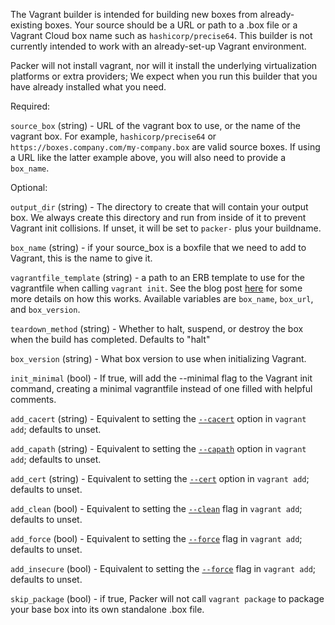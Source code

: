 The Vagrant builder is intended for building new boxes from already-existing
boxes. Your source should be a URL or path to a .box file or a Vagrant Cloud
box name such as `hashicorp/precise64`. This builder is not currently intended
to work with an already-set-up Vagrant environment.

Packer will not install vagrant, nor will it install the underlying
virtualization platforms or extra providers; We expect when you run this
builder that you have already installed what you need.

Required:

`source_box` (string) - URL of the vagrant box to use, or the name of the
vagrant box. For example, `hashicorp/precise64` or
`https://boxes.company.com/my-company.box` are valid source boxes. If using a URL like the latter example above, you will also need to provide a `box_name`.

Optional:

`output_dir` (string) - The directory to create that will contain
your output box. We always create this directory and run from inside of it to
prevent Vagrant init collisions. If unset, it will be set to `packer-` plus
your buildname.

`box_name` (string) - if your source\_box is a boxfile that we need to add to
Vagrant, this is the name to give it.

`vagrantfile_template` (string) - a path to an ERB template to use for the
vagrantfile when calling `vagrant init`. See the blog post
[here](https://www.hashicorp.com/blog/hashicorp-vagrant-2-0-2#customized-vagrantfile-templates)
for some more details on how this works. Available variables are `box_name`,
`box_url`, and `box_version`.

`teardown_method` (string) - Whether to halt, suspend, or destroy the box when
the build has completed. Defaults to "halt"

`box_version` (string) - What box version to use when initializing Vagrant.

`init_minimal` (bool) - If true, will add the --minimal flag to the Vagrant
init command, creating a minimal vagrantfile instead of one filled with helpful
comments.

`add_cacert` (string) - Equivalent to setting the
[`--cacert`](https://www.vagrantup.com/docs/cli/box.html#cacert-certfile)
option in `vagrant add`; defaults to unset.

`add_capath` (string) - Equivalent to setting the
[`--capath`](https://www.vagrantup.com/docs/cli/box.html#capath-certdir) option
in `vagrant add`; defaults to unset.

`add_cert` (string) - Equivalent to setting the
[`--cert`](https://www.vagrantup.com/docs/cli/box.html#cert-certfile) option in
`vagrant add`; defaults to unset.

`add_clean` (bool) - Equivalent to setting the
[`--clean`](https://www.vagrantup.com/docs/cli/box.html#clean) flag in
`vagrant add`; defaults to unset.

`add_force` (bool) - Equivalent to setting the
[`--force`](https://www.vagrantup.com/docs/cli/box.html#force) flag in
`vagrant add`; defaults to unset.

`add_insecure` (bool) - Equivalent to setting the
[`--force`](https://www.vagrantup.com/docs/cli/box.html#insecure) flag in
`vagrant add`; defaults to unset.

`skip_package` (bool) - if true, Packer will not call `vagrant package` to
package your base box into its own standalone .box file.
